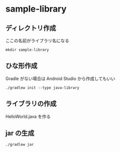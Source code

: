 # sample-library

## ディレクトリ作成

ここの名前がライブラリ名になる

```
mkdir sample-library
```

## ひな形作成

Gradle がない場合は Android Studio から作成してもいい

```
./gradlew init --type java-library
```

## ライブラリの作成

HelloWorld.java を作る

## jar の生成

```
./gradlew jar
```



